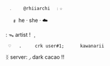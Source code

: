      ﹒    @rhiiarchi  ﹕☆
ㅤ ﹟ he · she · ☁️

: ᯓ artist ! ﹐

     ♡   .     crk user#1;      kawanarii
ᛝ server: ◞ dark cacao !!
